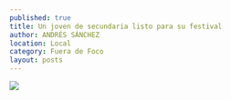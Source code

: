 ```yaml
---
published: true
title: Un joven de secundaria listo para su festival
author: ANDRÉS SÁNCHEZ
location: Local
category: Fuera de Foco
layout: posts
---
```


![](http://i.imgur.com/0bvXWKum.jpg)
